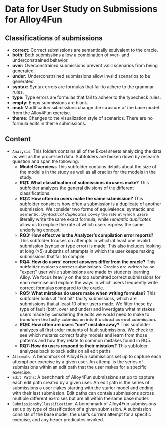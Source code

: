 # Data for User Study on Submissions for Alloy4Fun

## Classifications of submissions

 * **correct:** Correct submissions are semantically equivalent to the oracle.
 * **both:** Both submissions allow a combination of over- and underconstrained behavior.
 * **over:**  Overconstrained submissions prevent valid scenarios from being generated.
 * **under:** Underconstrained submissions allow invalid scenarios to be generated.
 * **syntax:** Syntax errors are formulas that fail to adhere to the grammar rules.
 * **type:**  Type errors are formulas that fail to adhere to the typecheck rules.
 * **empty:** Empy submissions are blank.
 * **mod:** Modification submissions change the structure of the base model from the Alloy4Fun exercise.
 * **theme:** Changes to the visualization style of scenarios. There are no formula edits in theme submissions.

## Content

 * `Analysis`: This folders contains all of the Excel sheets analyizing the data as well as the processed data. Subfolders are broken down by research question and span the following:
    * **Model Overviews** This subfolder contains details about the size of the model's in the study as well as all oracles for the models in the study.
    * **RQ1: What classification of submissions do users make?** This subfolder analyzes the general divisions of the different classifications.
    * **RQ2: How often do users make the same submission?** This subfolder considers how often a submission is a duplicate of another submission. We consider two forms of equivalence: syntactic and semantic. _Syntactical duplicates_ covey the rate at which users literally write the same exact formula, while _semantic duplicates_ allow us to explore the rate at which users express the same underlying concept. 
    * **RQ3: How effective is the Analyzer’s compilation error reports?** This subfolder focuses on attempts in which at least one invalid submission (syntax or type error) is made. This also includes looking at long (>5) subpaths of attempts in which the user keeps making submissions that fail to compile.
    * **RQ4: How do users’ correct answers differ from the oracle?** This subfolder explores correct submissions. Oracles are written by an "expert" user while submissions are made by students learning Alloy. We focus heavily on the top submitted correct submissions for each exercise and explore the ways in which users frequently write correct formulas compared to the oracle.
    * **RQ5: What mistakes do users make when writing formulas?** This subfolder looks at "hot hit" faulty submissions, which are submissions that at least 10 other users made. We filter these by type of fault (both, over and under) and investigate what mistakes users made by consdiering the edits we would need to make to transform the faulty submission into it's cloest correct submission. 
    * **RQ6: How often are users “one” mistake away?** This subfolder analyzes all first order mutants of fault submissions. We check to see which mutants correct faulty models and learn from those patterns and how they relate to common mistakes found in RQ5.
    * **RQ7: How do users respond to their mistakes?** This subfolder analyzes back to back edits on all edit paths.
 * `Attempts`: A benchmark of Alloy4Fun submissions set up to capture each attempt per exercise by a given user.  An attempt is the series of submissions within an edit path that the user makes for a specific exercise.
 * `Edit Paths`: A benchmark of Alloy4Fun submissions set up to capture each edit path created by a given user.  An edit path is the series of submissions a user makes starting with the starter model and ending with their last submission. Edit paths can contain submissions across multiple different exercises but are all within the same base model.
 * `SubmissionsbyClassification`: A benchmark of Alloy4Fun submissions set up by type of classification of a given submission.  A submission consists of the base model, the user’s current attempt for a specific exercise, and any helper predicates invoked.

